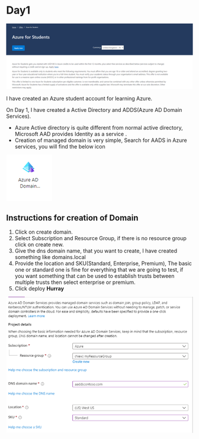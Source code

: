 
# Day1

![](./images/2023-04-09-14-42-43.png)

I have created an Azure student account for learning Azure.

On Day 1, I have created a Active Directory and ADDS(Azure AD Domain Services).

- Azure Active directory is quite different from normal active directory, Microsoft AAD provides Identity as a service [](https://learn.microsoft.com/en-us/azure/active-directory/fundamentals/active-directory-compare-azure-ad-to-ad).
- Creation of managed domain is very simple, Search for AADS in Azure services, you will find the below icon


 ![adds](./images/2023-04-11-20-53-15.png)

## Instructions for creation of Domain
1. Click on create domain.
2. Select Subscription and Resource Group, if there is no resource group click on create new.
3. Give the dns domain name, that you want to create, I have created something like domains.local
4. Provide the location and SKU(Standard, Enterprise, Premium), The basic one or standard one is fine for everything that we are going to test, if you want something that can be used to establish trusts between multiple trusts then select enterprise or premium.
5. Click deploy **Hurray**

![](./images/2023-04-11-20-59-36.png)
